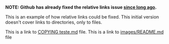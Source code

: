 __NOTE: Github has already fixed the relative links issue [since long ago](https://github.com/github/markup/issues/101).__


This is an example of how relative links could be fixed.
This initial version doesn't cover links to directories, only to files.

This is a link to [COPYING teste.md](COPYING%20teste.md) file.
This is a link to [images/README.md](images/README.md) file

